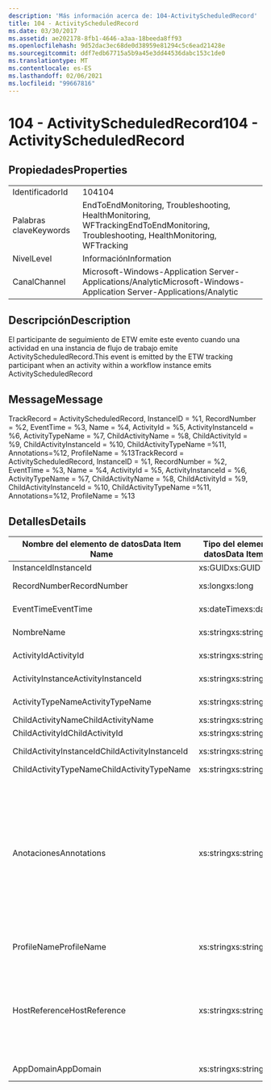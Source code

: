 ```yaml
---
description: 'Más información acerca de: 104-ActivityScheduledRecord'
title: 104 - ActivityScheduledRecord
ms.date: 03/30/2017
ms.assetid: ae202178-8fb1-4646-a3aa-18beeda8ff93
ms.openlocfilehash: 9d52dac3ec68de0d38959e81294c5c6ead21428e
ms.sourcegitcommit: ddf7edb67715a5b9a45e3dd44536dabc153c1de0
ms.translationtype: MT
ms.contentlocale: es-ES
ms.lasthandoff: 02/06/2021
ms.locfileid: "99667816"
---
```

# <a name="104---activityscheduledrecord"></a><span data-ttu-id="0dcc5-103">104 - ActivityScheduledRecord</span><span class="sxs-lookup"><span data-stu-id="0dcc5-103">104 - ActivityScheduledRecord</span></span>

## <a name="properties"></a><span data-ttu-id="0dcc5-104">Propiedades</span><span class="sxs-lookup"><span data-stu-id="0dcc5-104">Properties</span></span>  
  
|||  
|-|-|  
|<span data-ttu-id="0dcc5-105">Identificador</span><span class="sxs-lookup"><span data-stu-id="0dcc5-105">Id</span></span>|<span data-ttu-id="0dcc5-106">104</span><span class="sxs-lookup"><span data-stu-id="0dcc5-106">104</span></span>|  
|<span data-ttu-id="0dcc5-107">Palabras clave</span><span class="sxs-lookup"><span data-stu-id="0dcc5-107">Keywords</span></span>|<span data-ttu-id="0dcc5-108">EndToEndMonitoring, Troubleshooting, HealthMonitoring, WFTracking</span><span class="sxs-lookup"><span data-stu-id="0dcc5-108">EndToEndMonitoring, Troubleshooting, HealthMonitoring, WFTracking</span></span>|  
|<span data-ttu-id="0dcc5-109">Nivel</span><span class="sxs-lookup"><span data-stu-id="0dcc5-109">Level</span></span>|<span data-ttu-id="0dcc5-110">Información</span><span class="sxs-lookup"><span data-stu-id="0dcc5-110">Information</span></span>|  
|<span data-ttu-id="0dcc5-111">Canal</span><span class="sxs-lookup"><span data-stu-id="0dcc5-111">Channel</span></span>|<span data-ttu-id="0dcc5-112">Microsoft-Windows-Application Server-Applications/Analytic</span><span class="sxs-lookup"><span data-stu-id="0dcc5-112">Microsoft-Windows-Application Server-Applications/Analytic</span></span>|  
  
## <a name="description"></a><span data-ttu-id="0dcc5-113">Descripción</span><span class="sxs-lookup"><span data-stu-id="0dcc5-113">Description</span></span>  

 <span data-ttu-id="0dcc5-114">El participante de seguimiento de ETW emite este evento cuando una actividad en una instancia de flujo de trabajo emite ActivityScheduledRecord.</span><span class="sxs-lookup"><span data-stu-id="0dcc5-114">This event is emitted by the ETW tracking participant when an activity within a workflow instance emits ActivityScheduledRecord</span></span>  
  
## <a name="message"></a><span data-ttu-id="0dcc5-115">Message</span><span class="sxs-lookup"><span data-stu-id="0dcc5-115">Message</span></span>  

 <span data-ttu-id="0dcc5-116">TrackRecord = ActivityScheduledRecord, InstanceID = %1,  RecordNumber = %2, EventTime = %3, Name = %4, ActivityId = %5, ActivityInstanceId = %6, ActivityTypeName = %7, ChildActivityName = %8, ChildActivityId = %9, ChildActivityInstanceId = %10, ChildActivityTypeName =%11, Annotations=%12, ProfileName = %13</span><span class="sxs-lookup"><span data-stu-id="0dcc5-116">TrackRecord = ActivityScheduledRecord, InstanceID = %1,  RecordNumber = %2, EventTime = %3, Name = %4, ActivityId = %5, ActivityInstanceId = %6, ActivityTypeName = %7, ChildActivityName = %8, ChildActivityId = %9, ChildActivityInstanceId = %10, ChildActivityTypeName =%11, Annotations=%12, ProfileName = %13</span></span>  
  
## <a name="details"></a><span data-ttu-id="0dcc5-117">Detalles</span><span class="sxs-lookup"><span data-stu-id="0dcc5-117">Details</span></span>  
  
|<span data-ttu-id="0dcc5-118">Nombre del elemento de datos</span><span class="sxs-lookup"><span data-stu-id="0dcc5-118">Data Item Name</span></span>|<span data-ttu-id="0dcc5-119">Tipo del elemento de datos</span><span class="sxs-lookup"><span data-stu-id="0dcc5-119">Data Item Type</span></span>|<span data-ttu-id="0dcc5-120">Descripción</span><span class="sxs-lookup"><span data-stu-id="0dcc5-120">Description</span></span>|  
|--------------------|--------------------|-----------------|  
|<span data-ttu-id="0dcc5-121">InstanceId</span><span class="sxs-lookup"><span data-stu-id="0dcc5-121">InstanceId</span></span>|<span data-ttu-id="0dcc5-122">xs:GUID</span><span class="sxs-lookup"><span data-stu-id="0dcc5-122">xs:GUID</span></span>|<span data-ttu-id="0dcc5-123">El id. de instancia del flujo de trabajo.</span><span class="sxs-lookup"><span data-stu-id="0dcc5-123">The instance id for the workflow</span></span>|  
|<span data-ttu-id="0dcc5-124">RecordNumber</span><span class="sxs-lookup"><span data-stu-id="0dcc5-124">RecordNumber</span></span>|<span data-ttu-id="0dcc5-125">xs:long</span><span class="sxs-lookup"><span data-stu-id="0dcc5-125">xs:long</span></span>|<span data-ttu-id="0dcc5-126">El número de secuencia del registro emitido.</span><span class="sxs-lookup"><span data-stu-id="0dcc5-126">The sequence number of the emitted record</span></span>|  
|<span data-ttu-id="0dcc5-127">EventTime</span><span class="sxs-lookup"><span data-stu-id="0dcc5-127">EventTime</span></span>|<span data-ttu-id="0dcc5-128">xs:dateTime</span><span class="sxs-lookup"><span data-stu-id="0dcc5-128">xs:dateTime</span></span>|<span data-ttu-id="0dcc5-129">La hora en UTC cuando se emitió el evento.</span><span class="sxs-lookup"><span data-stu-id="0dcc5-129">The time in UTC when the event was emitted</span></span>|  
|<span data-ttu-id="0dcc5-130">Nombre</span><span class="sxs-lookup"><span data-stu-id="0dcc5-130">Name</span></span>|<span data-ttu-id="0dcc5-131">xs:string</span><span class="sxs-lookup"><span data-stu-id="0dcc5-131">xs:string</span></span>|<span data-ttu-id="0dcc5-132">El nombre de la actividad que programó la actividad secundaria.</span><span class="sxs-lookup"><span data-stu-id="0dcc5-132">The name of the activity that scheduled the child activity</span></span>|  
|<span data-ttu-id="0dcc5-133">ActivityId</span><span class="sxs-lookup"><span data-stu-id="0dcc5-133">ActivityId</span></span>|<span data-ttu-id="0dcc5-134">xs:string</span><span class="sxs-lookup"><span data-stu-id="0dcc5-134">xs:string</span></span>|<span data-ttu-id="0dcc5-135">El id. de la actividad que programó la actividad secundaria.</span><span class="sxs-lookup"><span data-stu-id="0dcc5-135">The id of the activity that scheduled the child activity</span></span>|  
|<span data-ttu-id="0dcc5-136">ActivityInstance</span><span class="sxs-lookup"><span data-stu-id="0dcc5-136">ActivityInstanceId</span></span>|<span data-ttu-id="0dcc5-137">xs:string</span><span class="sxs-lookup"><span data-stu-id="0dcc5-137">xs:string</span></span>|<span data-ttu-id="0dcc5-138">El id. de la instancia de la actividad que programó la actividad secundaria.</span><span class="sxs-lookup"><span data-stu-id="0dcc5-138">The instance id of the activity that scheduled the child activity</span></span>|  
|<span data-ttu-id="0dcc5-139">ActivityTypeName</span><span class="sxs-lookup"><span data-stu-id="0dcc5-139">ActivityTypeName</span></span>|<span data-ttu-id="0dcc5-140">xs:string</span><span class="sxs-lookup"><span data-stu-id="0dcc5-140">xs:string</span></span>|<span data-ttu-id="0dcc5-141">El tipo de la actividad que solicitó la operación de cancelación.</span><span class="sxs-lookup"><span data-stu-id="0dcc5-141">The type of the activity that requested the cancel operation</span></span>|  
|<span data-ttu-id="0dcc5-142">ChildActivityName</span><span class="sxs-lookup"><span data-stu-id="0dcc5-142">ChildActivityName</span></span>|<span data-ttu-id="0dcc5-143">xs:string</span><span class="sxs-lookup"><span data-stu-id="0dcc5-143">xs:string</span></span>|<span data-ttu-id="0dcc5-144">El nombre de la actividad programada.</span><span class="sxs-lookup"><span data-stu-id="0dcc5-144">The name of the scheduled activity</span></span>|  
|<span data-ttu-id="0dcc5-145">ChildActivityId</span><span class="sxs-lookup"><span data-stu-id="0dcc5-145">ChildActivityId</span></span>|<span data-ttu-id="0dcc5-146">xs:string</span><span class="sxs-lookup"><span data-stu-id="0dcc5-146">xs:string</span></span>|<span data-ttu-id="0dcc5-147">El id. de la actividad programada.</span><span class="sxs-lookup"><span data-stu-id="0dcc5-147">The id of the scheduled activity</span></span>|  
|<span data-ttu-id="0dcc5-148">ChildActivityInstanceId</span><span class="sxs-lookup"><span data-stu-id="0dcc5-148">ChildActivityInstanceId</span></span>|<span data-ttu-id="0dcc5-149">xs:string</span><span class="sxs-lookup"><span data-stu-id="0dcc5-149">xs:string</span></span>|<span data-ttu-id="0dcc5-150">El id. de instancia de la actividad programada.</span><span class="sxs-lookup"><span data-stu-id="0dcc5-150">The instance id of the scheduled activity</span></span>|  
|<span data-ttu-id="0dcc5-151">ChildActivityTypeName</span><span class="sxs-lookup"><span data-stu-id="0dcc5-151">ChildActivityTypeName</span></span>|<span data-ttu-id="0dcc5-152">xs:string</span><span class="sxs-lookup"><span data-stu-id="0dcc5-152">xs:string</span></span>|<span data-ttu-id="0dcc5-153">El tipo de la actividad programada.</span><span class="sxs-lookup"><span data-stu-id="0dcc5-153">The type of the scheduled activity</span></span>|  
|<span data-ttu-id="0dcc5-154">Anotaciones</span><span class="sxs-lookup"><span data-stu-id="0dcc5-154">Annotations</span></span>|<span data-ttu-id="0dcc5-155">xs:string</span><span class="sxs-lookup"><span data-stu-id="0dcc5-155">xs:string</span></span>|<span data-ttu-id="0dcc5-156">Las anotaciones que se agregaron a este evento.</span><span class="sxs-lookup"><span data-stu-id="0dcc5-156">The annotations that were added to this event.</span></span>  <span data-ttu-id="0dcc5-157">Los valores se almacenan en un elemento XML con el formato \<items> \< item  name = "annotationName" type="System.String"> annotationValue \</item> \</items> .</span><span class="sxs-lookup"><span data-stu-id="0dcc5-157">The values are stored in an xml element in the format \<items>\< item  name = "annotationName" type="System.String">annotationValue\</item>\</items>.</span></span>  <span data-ttu-id="0dcc5-158">Si no se especifica ninguna anotación, la cadena contendrá \<items/> .</span><span class="sxs-lookup"><span data-stu-id="0dcc5-158">If no annotations are specified then the string contains \<items/>.</span></span> <span data-ttu-id="0dcc5-159">El tamaño del evento ETW está limitado por el tamaño de búfer de ETW o la carga útil máxima para un evento ETW.</span><span class="sxs-lookup"><span data-stu-id="0dcc5-159">The ETW event size is limited by the ETW buffer size or the max payload for an ETW event.</span></span> <span data-ttu-id="0dcc5-160">Si el tamaño del evento supera los límites de ETW, el evento se trunca quitando las anotaciones y reemplazando el valor de anotación por \<items> ... \</items> .</span><span class="sxs-lookup"><span data-stu-id="0dcc5-160">If the size of the event exceeds the ETW limits, then the event is truncated by dropping the annotations and replacing the annotation value with \<items>...\</items>.</span></span>|  
|<span data-ttu-id="0dcc5-161">ProfileName</span><span class="sxs-lookup"><span data-stu-id="0dcc5-161">ProfileName</span></span>|<span data-ttu-id="0dcc5-162">xs:string</span><span class="sxs-lookup"><span data-stu-id="0dcc5-162">xs:string</span></span>|<span data-ttu-id="0dcc5-163">El nombre o el perfil de seguimiento que dio como resultado que se emitiera este evento.</span><span class="sxs-lookup"><span data-stu-id="0dcc5-163">The name or the tracking profile that resulted in this event being emitted</span></span>|  
|<span data-ttu-id="0dcc5-164">HostReference</span><span class="sxs-lookup"><span data-stu-id="0dcc5-164">HostReference</span></span>|<span data-ttu-id="0dcc5-165">xs:string</span><span class="sxs-lookup"><span data-stu-id="0dcc5-165">xs:string</span></span>|<span data-ttu-id="0dcc5-166">En el caso de los servicios hospedados en web, este campo identifica de manera única el servicio en la jerarquía web.</span><span class="sxs-lookup"><span data-stu-id="0dcc5-166">For web hosted services, this field uniquely identifies the service in the web hierarchy.</span></span>  <span data-ttu-id="0dcc5-167">Su formato se define como ' ruta de acceso virtual de la aplicación del nombre del sitio web&#124;ruta de acceso virtual del servicio&#124;ServiceName ' ejemplo: ' sitio web predeterminado/CalculatorApplication&#124;/CalculatorService.svc&#124;CalculatorService '</span><span class="sxs-lookup"><span data-stu-id="0dcc5-167">Its format is defined as 'Web Site Name Application Virtual Path&#124;Service Virtual Path&#124;ServiceName' Example: 'Default Web Site/CalculatorApplication&#124;/CalculatorService.svc&#124;CalculatorService'</span></span>|  
|<span data-ttu-id="0dcc5-168">AppDomain</span><span class="sxs-lookup"><span data-stu-id="0dcc5-168">AppDomain</span></span>|<span data-ttu-id="0dcc5-169">xs:string</span><span class="sxs-lookup"><span data-stu-id="0dcc5-169">xs:string</span></span>|<span data-ttu-id="0dcc5-170">La cadena devuelta por AppDomain.CurrentDomain.FriendlyName.</span><span class="sxs-lookup"><span data-stu-id="0dcc5-170">The string returned by AppDomain.CurrentDomain.FriendlyName.</span></span>|
